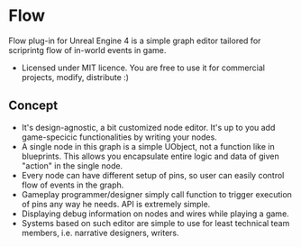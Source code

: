# Flow

Flow plug-in for Unreal Engine 4 is a simple graph editor tailored for scriprintg flow of in-world events in game. 
* Licensed under MIT licence. You are free to use it for commercial projects, modify, distribute :)

## Concept
* It's design-agnostic, a bit customized node editor. It's up to you add game-specicic functionalities by writing your nodes.
* A single node in this graph is a simple UObject, not a function like in blueprints. This allows you encapsulate entire logic and data of given "action" in the single node. 
* Every node can have different setup of pins, so user can easily control flow of events in the graph.
* Gameplay programmer/designer simply call function to trigger execution of pins any way he needs. API is extremely simple.
* Displaying debug information on nodes and wires while playing a game.
* Systems based on such editor are simple to use for least technical team members, i.e. narrative designers, writers.
